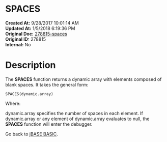 # SPACES

**Created At:** 9/28/2017 10:01:14 AM  
**Updated At:** 1/5/2018 6:19:36 PM  
**Original Doc:** [278815-spaces](https://docs.jbase.com/36868-jbase-basic/278815-spaces)  
**Original ID:** 278815  
**Internal:** No  


# Description

The **SPACES** function returns a dynamic array with elements composed of blank spaces. It takes the general form:

```
SPACES(dynamic.array)
```

Where:

dynamic.array specifies the number of spaces in each element. If dynamic.array or any element of dynamic.array evaluates to null, the **SPACES** function will enter the debugger.



Go back to [jBASE BASIC](./../jbase-basic-programmers-reference-guide).
